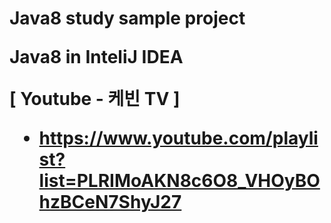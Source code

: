 <h1>Java8 study sample project

Java8 in InteliJ IDEA

[ Youtube - 케빈 TV ]
- https://www.youtube.com/playlist?list=PLRIMoAKN8c6O8_VHOyBOhzBCeN7ShyJ27
